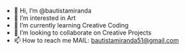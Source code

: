 - 👋 Hi, I’m @bautistamiranda
- 👀 I’m interested in Art
- 🌱 I’m currently learning Creative Coding
- 💞️ I’m looking to collaborate on Creative Projects
- 📫 How to reach me MAIL: bautistamiranda51@gmail.com

<!---
bautistamiranda/bautistamiranda is a ✨ special ✨ repository because its `README.md` (this file) appears on your GitHub profile.
You can click the Preview link to take a look at your changes.
--->
